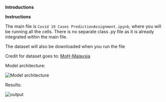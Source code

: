 **Introductions**


**Instructions**

The main file is `Covid 19 Cases PredictionAssignment.ipynb`, where you will be running all the cells. There is no separate class .py file as it is already integrated within the main file.

The dataset will also be downloaded when you run the file

Credit for dataset goes to: [MoH-Malaysia](https://github.com/MoH-Malaysia/covid19-public)


Model architecture:

![Model architecture](https://github.com/AshrafZainalAbidin/Covid-19-Cases-Prediction/assets/154945805/922f0d87-e9de-438c-978c-ce6934642112)

Results:

![output](https://github.com/AshrafZainalAbidin/Covid-19-Cases-Prediction/assets/154945805/9af724c0-66e6-4435-aee2-217fe701cee5)
